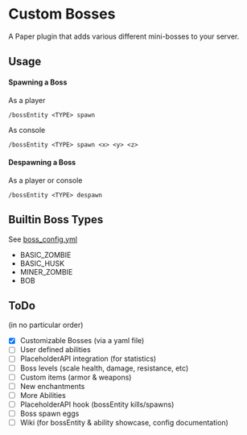 # Custom Bosses
A Paper plugin that adds various different mini-bosses to your server.

## Usage
#### Spawning a Boss
As a player
```
/bossEntity <TYPE> spawn
```
As console
```
/bossEntity <TYPE> spawn <x> <y> <z>
```

#### Despawning a Boss
As a player or console
```
/bossEntity <TYPE> despawn
```

## Builtin Boss Types
See [boss_config.yml](/src/main/resources/boss_config.yml)
- BASIC_ZOMBIE
- BASIC_HUSK
- MINER_ZOMBIE
- BOB

## ToDo
(in no particular order)
- [x] Customizable Bosses (via a yaml file)
- [ ] User defined abilities
- [ ] PlaceholderAPI integration (for statistics)
- [ ] Boss levels (scale health, damage, resistance, etc)
- [ ] Custom items (armor & weapons)
- [ ] New enchantments
- [ ] More Abilities
- [ ] PlaceholderAPI hook (bossEntity kills/spawns)
- [ ] Boss spawn eggs
- [ ] Wiki (for bossEntity & ability showcase, config documentation)
